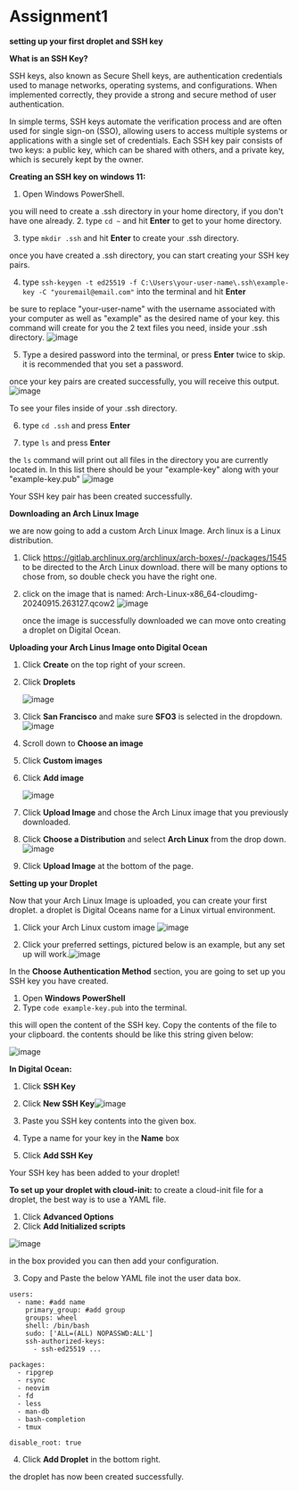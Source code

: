 # Assignment1
**setting up your first droplet and SSH key**

**What is an SSH Key?**

SSH keys, also known as Secure Shell keys, are authentication credentials used to manage networks, operating systems, and configurations. When implemented correctly, they provide a strong and secure method of user authentication.

In simple terms, SSH keys automate the verification process and are often used for single sign-on (SSO), allowing users to access multiple systems or applications with a single set of credentials. Each SSH key pair consists of two keys: a public key, which can be shared with others, and a private key, which is securely kept by the owner.

**Creating an SSH key on windows 11:**

1. Open Windows PowerShell.

you will need to create a .ssh directory in your home directory, if you don't have one already.
2. type `cd ~` and hit **Enter** to get to your home directory.

3. type `mkdir .ssh` and hit **Enter** to create your .ssh directory.

once you have created a .ssh directory, you can start creating your SSH key pairs. 

4. type ``ssh-keygen -t ed25519 -f C:\Users\your-user-name\.ssh\example-key -C "youremail@email.com"`` into the terminal and hit **Enter**

be sure to replace "your-user-name" with the username associated with your computer as well as "example" as the desired name of your key. this command will create for you the 2 text files you need, inside your .ssh directory. 
![image](https://github.com/user-attachments/assets/8caac262-aed8-49c4-8c27-ce5dbfaa4c60)

5. Type a desired password into the terminal, or press **Enter** twice to skip. it is recommended that you set a password.

once your key pairs are created successfully, you will receive this output. 
![image](https://github.com/user-attachments/assets/45975851-1f24-4afb-8239-1044a1e13229)



To see your files inside of your .ssh directory.

6. type `cd .ssh` and press **Enter**
   
7. type `ls` and press **Enter**
   
the `ls` command will print out all files in the directory you are currently located in. In this list there should be your "example-key" along with your "example-key.pub"
![image](https://github.com/user-attachments/assets/77073659-31d1-4e01-9362-79d7fdae9717)


Your SSH key pair has been created successfully. 

**Downloading an Arch Linux Image**

we are now going to add a custom Arch Linux Image. Arch linux is a Linux distribution.
1. Click
	https://gitlab.archlinux.org/archlinux/arch-boxes/-/packages/1545 
	to be directed to the Arch Linux download.
  there will be many options to chose from, so double check you have the right one. 
3. click on the image that is named:
	Arch-Linux-x86_64-cloudimg-20240915.263127.qcow2
![image](https://github.com/user-attachments/assets/e58b8f0c-5337-4e85-abc6-aef163d8474a)

	once the image is successfully downloaded we can move onto creating a droplet on Digital Ocean.

**Uploading your Arch Linus Image onto Digital Ocean**

1. Click **Create** on the top right of your screen.

2. Click **Droplets**

   ![image](https://github.com/user-attachments/assets/541e188b-76a5-4cc2-a2fb-ee1d0e603d16)

4. Click **San Francisco** and make sure **SFO3** is selected in the dropdown.![image](https://github.com/user-attachments/assets/a088b42e-ceee-49df-947b-53ee60b9794a)

5. Scroll down to **Choose an image**

6. Click **Custom images**

7. Click **Add image**

   ![image](https://github.com/user-attachments/assets/544cbc05-9751-454b-89b5-d0e9ce39e685)

9. Click **Upload Image** and chose the Arch Linux image that you previously downloaded. 
10. Click **Choose a Distribution** and select **Arch Linux** from the drop down.   ![image](https://github.com/user-attachments/assets/533b0af7-b5ec-4d9d-baa3-7dedbf6d059e)

11. Click **Upload Image** at the bottom of the page.


**Setting up your Droplet**

Now that your Arch Linux Image is uploaded, you can create your first droplet. a droplet is Digital Oceans name for a Linux virtual environment.

1. Click your Arch Linux custom image ![image](https://github.com/user-attachments/assets/3c4d596a-a144-428c-b78f-17c0b592b76b)

2. Click your preferred settings, pictured below is an example, but any set up will work.![image](https://github.com/user-attachments/assets/fe4ded90-fb78-425a-ac81-1e72917b1ee0)


In the **Choose Authentication Method** section, you are going to set up you SSH key you have created. 

1. Open **Windows PowerShell**
2. Type `code example-key.pub` into the terminal. 

this will open the content of the SSH key. Copy the contents of the file to your clipboard. the contents should be like this string given below:

![image](https://github.com/user-attachments/assets/b11d449d-7ed1-4ba3-882e-0ee990ce3b1f)


**In Digital Ocean:**
1. Click **SSH Key**
2. Click **New SSH Key**![image](https://github.com/user-attachments/assets/7411b724-b3f3-4439-8ce1-85f8f53c9103)

3.  Paste you SSH key contents into the given box.
4. Type a name for your key in the **Name** box
5. Click **Add SSH Key**
   
Your SSH key has been added to your droplet!

**To set up your droplet with cloud-init:**
to create a cloud-init file for a droplet, the best way is to use a YAML file. 
1. Click **Advanced Options**
2. Click **Add Initialized scripts**
   
![image](https://github.com/user-attachments/assets/b3c242c8-0f2a-4209-8f17-8be8afc97700)

in the box provided you can then add your configuration.

3. Copy and Paste the below YAML file inot the user data box.
```
users:
  - name: #add name
    primary_group: #add group
    groups: wheel
    shell: /bin/bash
    sudo: ['ALL=(ALL) NOPASSWD:ALL']
    ssh-authorized-keys:
      - ssh-ed25519 ...

packages:
  - ripgrep
  - rsync
  - neovim
  - fd
  - less
  - man-db
  - bash-completion
  - tmux

disable_root: true

```

4. Click **Add Droplet** in the bottom right.

the droplet has now been created successfully.





